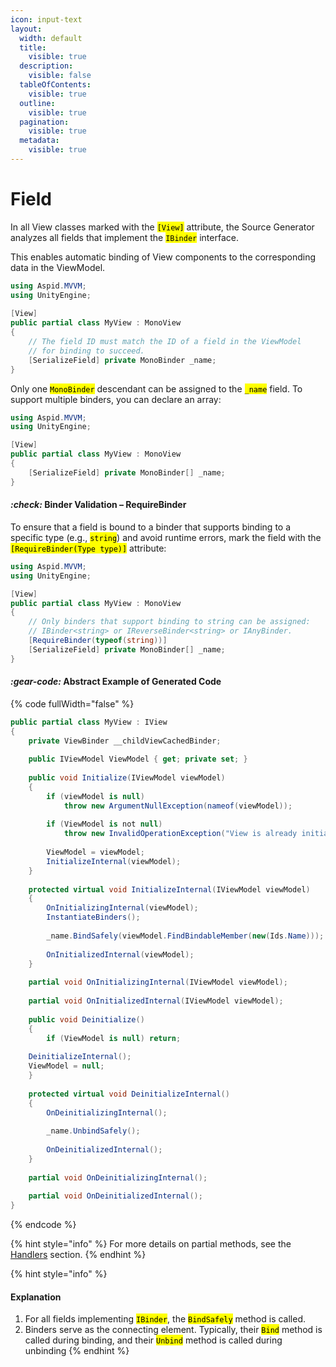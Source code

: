 ```yaml
---
icon: input-text
layout:
  width: default
  title:
    visible: true
  description:
    visible: false
  tableOfContents:
    visible: true
  outline:
    visible: true
  pagination:
    visible: true
  metadata:
    visible: true
---
```


# Field

In all View classes marked with the <mark style="color:$warning;">`[View]`</mark> attribute, the Source Generator analyzes all fields that implement the <mark style="color:$warning;">`IBinder`</mark> interface.

This enables automatic binding of View components to the corresponding data in the ViewModel.

```csharp
using Aspid.MVVM;
using UnityEngine;
​
[View]
public partial class MyView : MonoView
{
    // The field ID must match the ID of a field in the ViewModel
    // for binding to succeed.
    [SerializeField] private MonoBinder _name; 
}
```

Only one <mark style="color:$warning;">`MonoBinder`</mark> descendant can be assigned to the <mark style="color:$warning;">`_name`</mark> field. To support multiple binders, you can declare an array:

```csharp
using Aspid.MVVM;
using UnityEngine;

[View]
public partial class MyView : MonoView
{
    [SerializeField] private MonoBinder[] _name; 
}
```

#### <i class="fa-check">:check:</i> Binder Validation – RequireBinder

To ensure that a field is bound to a binder that supports binding to a specific type (e.g., <mark style="color:$warning;">`string`</mark>) and avoid runtime errors, mark the field with the <mark style="color:$warning;">`[RequireBinder(Type type)]`</mark> attribute:

```csharp
using Aspid.MVVM;
using UnityEngine;

[View]
public partial class MyView : MonoView
{
    // Only binders that support binding to string can be assigned:
    // IBinder<string> or IReverseBinder<string> or IAnyBinder.
    [RequireBinder(typeof(string))]
    [SerializeField] private MonoBinder[] _name; 
}
```

#### <i class="fa-gear-code">:gear-code:</i> Abstract Example of Generated Code

{% code fullWidth="false" %}
```csharp
public partial class MyView : IView
{
    private ViewBinder __childViewCachedBinder;
    
    public IViewModel ViewModel { get; private set; }
    
    public void Initialize(IViewModel viewModel)
    {
        if (viewModel is null) 
            throw new ArgumentNullException(nameof(viewModel));
        
        if (ViewModel is not null) 
            throw new InvalidOperationException("View is already initialized.");
        
        ViewModel = viewModel;
        InitializeInternal(viewModel);
    }
    
    protected virtual void InitializeInternal(IViewModel viewModel)
    {
        OnInitializingInternal(viewModel);
        InstantiateBinders();
                
        _name.BindSafely(viewModel.FindBindableMember(new(Ids.Name)));
                
        OnInitializedInternal(viewModel);
    }
    
    partial void OnInitializingInternal(IViewModel viewModel);
    
    partial void OnInitializedInternal(IViewModel viewModel);
        
    public void Deinitialize()
    {
        if (ViewModel is null) return;
		
	DeinitializeInternal();
	ViewModel = null;
    }
    
    protected virtual void DeinitializeInternal()
    {
        OnDeinitializingInternal();
                
        _name.UnbindSafely();
                
        OnDeinitializedInternal();
    }
    
    partial void OnDeinitializingInternal();
    
    partial void OnDeinitializedInternal();
}
```
{% endcode %}

{% hint style="info" %}
For more details on partial methods, see the [Handlers](../handlers.md) section.
{% endhint %}

{% hint style="info" %}
#### Explanation

1. For all fields implementing <mark style="color:$warning;">`IBinder`</mark>, the <mark style="color:$warning;">`BindSafely`</mark> method is called.
2. Binders serve as the connecting element. Typically, their <mark style="color:$warning;">`Bind`</mark> method is called during binding, and their <mark style="color:$warning;">`Unbind`</mark> method is called during unbinding
{% endhint %}
